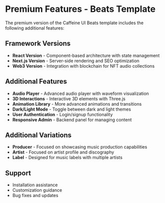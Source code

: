 # Premium Features - Beats Template

The premium version of the Caffeine UI Beats template includes the following additional features:

## Framework Versions
- **React Version** - Component-based architecture with state management
- **Next.js Version** - Server-side rendering and SEO optimization
- **Web3 Version** - Integration with blockchain for NFT audio collections

## Additional Features
- **Audio Player** - Advanced audio player with waveform visualization
- **3D Interactions** - Interactive 3D elements with Three.js
- **Animation Library** - More advanced animations and transitions
- **Dark/Light Mode** - Toggle between dark and light themes
- **User Authentication** - Login/signup functionality
- **Responsive Admin** - Backend panel for managing content

## Additional Variations
- **Producer** - Focused on showcasing music production capabilities
- **Artist** - Focused on artist profile and discography
- **Label** - Designed for music labels with multiple artists

## Support
- Installation assistance
- Customization guidance
- Bug fixes and updates

